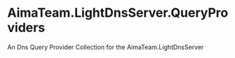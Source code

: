 # AimaTeam.LightDnsServer.QueryProviders
An Dns Query Provider Collection for the AimaTeam.LightDnsServer
